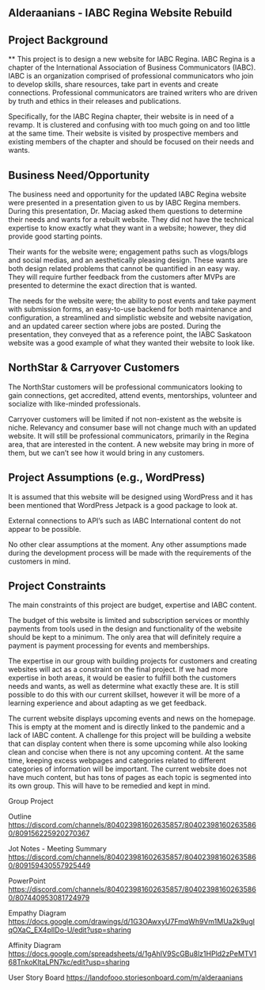
## Alderaanians - IABC Regina Website Rebuild


## Project Background

**
This project is to design a new website for IABC Regina. IABC Regina is a chapter of the International Association of Business Communicators (IABC). IABC is an organization comprised of professional communicators who join to develop skills, share resources, take part in events and create connections. Professional communicators are trained writers who are driven by truth and ethics in their releases and publications.

Specifically, for the IABC Regina chapter, their website is in need of a revamp. It is clustered and confusing with too much going on and too little at the same time. Their website is visited by prospective members and existing members of the chapter and should be focused on their needs and wants. 

## Business Need/Opportunity

The business need and opportunity for the updated IABC Regina website were presented in a presentation given to us by IABC Regina members. During this presentation, Dr. Maciag asked them questions to determine their needs and wants for a rebuilt website. They did not have the technical expertise to know exactly what they want in a website; however, they did provide good starting points.

Their wants for the website were; engagement paths such as vlogs/blogs and social medias, and an aesthetically pleasing design. These wants are both design related problems that cannot be quantified in an easy way. They will require further feedback from the customers after MVPs are presented to determine the exact direction that is wanted.

The needs for the website were; the ability to post events and take payment with submission forms, an easy-to-use backend for both maintenance and configuration, a streamlined and simplistic website and website navigation, and an updated career section where jobs are posted. During the presentation, they conveyed that as a reference point, the IABC Saskatoon website was a good example of what they wanted their website to look like.

## **NorthStar & Carryover Customers**

The NorthStar customers will be professional communicators looking to gain connections, get accredited, attend events, mentorships, volunteer and socialize with like-minded professionals.

Carryover customers will be limited if not non-existent as the website is niche. Relevancy and consumer base will not change much with an updated website. It will still be professional communicators, primarily in the Regina area, that are interested in the content. A new website may bring in more of them, but we can’t see how it would bring in any customers.

## **Project Assumptions (e.g., WordPress)**

It is assumed that this website will be designed using WordPress and it has been mentioned that WordPress Jetpack is a good package to look at.

External connections to API’s such as IABC International content do not appear to be possible.

No other clear assumptions at the moment. Any other assumptions made during the development process will be made with the requirements of the customers in mind.



## **Project Constraints**

The main constraints of this project are budget, expertise and IABC content.

The budget of this website is limited and subscription services or monthly payments from tools used in the design and functionality of the website should be kept to a minimum. The only area that will definitely require a payment is payment processing for events and memberships.

The expertise in our group with building projects for customers and creating websites will act as a constraint on the final project. If we had more expertise in both areas, it would be easier to fulfill both the customers needs and wants, as well as determine what exactly these are. It is still possible to do this with our current skillset, however it will be more of a learning experience and about adapting as we get feedback.

The current website displays upcoming events and news on the homepage. This is empty at the moment and is directly linked to the pandemic and a lack of IABC content. A challenge for this project will be building a website that can display content when there is some upcoming while also looking clean and concise when there is not any upcoming content. At the same time, keeping excess webpages and categories related to different categories of information will be important. The current website does not have much content, but has tons of pages as each topic is segmented into its own group. This will have to be remedied and kept in mind.








Group Project

Outline
https://discord.com/channels/804023981602635857/804023981602635860/809156225920270367

Jot Notes - Meeting Summary
https://discord.com/channels/804023981602635857/804023981602635860/809159430557925449


PowerPoint
https://discord.com/channels/804023981602635857/804023981602635860/807440953081724979

Empathy Diagram
https://docs.google.com/drawings/d/1G3OAwxyU7FmqWh9Vm1MUa2k9uglqOXaC_EX4plIDo-U/edit?usp=sharing

Affinity Diagram
https://docs.google.com/spreadsheets/d/1gAhIV9ScGBu8lz1HPld2zPeMTV168TnkoKltaLPN7kc/edit?usp=sharing

User Story Board
https://landofooo.storiesonboard.com/m/alderaanians
